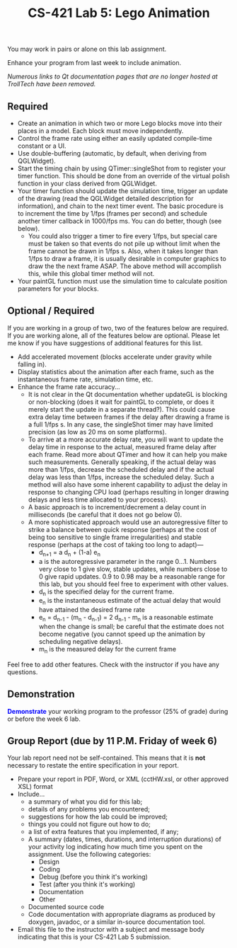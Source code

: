 ﻿---
title: "CS-421 Lab 5: Lego Animation"
---

You may work in pairs or alone on this lab assignment.

Enhance your program from last week to include animation.

*Numerous links to Qt documentation pages that are no longer hosted at TrollTech have been removed.*

## Required

* Create an animation in which two or more Lego blocks move into their
  places in a model. Each block must move independently.
* Control the frame rate using either an easily updated compile-time constant or a
  UI.
* Use double-buffering (automatic, by default, when deriving from QGLWidget).
* Start the timing chain by using QTimer::singleShot from to register
  your timer function. This should be done from an override of the virtual
  polish function in your class derived from QGLWidget.
* Your timer function should update the simulation time, trigger an update
  of the drawing (read the QGLWidget detailed description for information),
  and chain to the next timer event. The basic procedure
  is to increment the time by 1/fps (frames per second) and schedule another
  timer callback in 1000/fps ms. You can do better, though (see below).
  * You could also trigger a timer to fire every 1/fps, but special care must
    be taken so that events do not pile up without limit when the frame cannot
    be drawn in 1/fps s. Also, when it takes longer than 1/fps to draw a frame,
    it is usually desirable in computer graphics to draw the the next frame
    ASAP. The above method will accomplish this, while this global timer
    method will not.
* Your paintGL function must use the simulation time to calculate
  position parameters for your blocks.

## Optional / Required

If you are working in a group of two, two of the features below are required.
If you are working alone, all of the features below are optional.  Please let
me know if you have suggestions of additional features for this list.

* Add accelerated movement (blocks accelerate under gravity while falling
    in).
* Display statistics about the animation after each frame, such as the
    instantaneous frame rate, simulation time, etc.
* Enhance the frame rate accuracy...
  * It is not clear in the Qt documentation whether updateGL is blocking or non-blocking
      (does it wait for paintGL to complete, or does it merely start the update in a separate thread?).
      This could cause extra delay time between frames if the delay
      after drawing a frame is a full 1/fps s. In any case, the
      singleShot timer may have limited precision (as low as 20 ms on
      some platforms).
  * To arrive at a more accurate delay rate, you will
      want to update the delay time in response to the actual,
      measured frame delay after each frame. Read more about QTimer and
      how it can help you make such measurements. Generally speaking,
      if the actual delay was more than 1/fps, decrease the scheduled delay
      and if the actual delay was less than 1/fps, increase the scheduled
      delay. Such a method will also have some inherent capability to adjust
      the delay in response to changing CPU load (perhaps resulting in longer
      drawing delays and less time allocated to your process).
  * A basic approach is to increment/decrement a delay count in milliseconds
      (be careful that it does not go below 0).
  * A more sophisticated approach would use an 
      autoregressive filter to strike a balance between quick response (perhaps at the cost of being too sensitive
      to single frame irregularities) and stable response (perhaps at the cost of taking too long to
      adapt)&#8212;
      * d<sub>n+1</sub> = a d<sub>n</sub> + (1-a) e<sub>n</sub>
      * a is the autoregressive parameter in the range 0...1.  Numbers very close to 1 give slow, stable updates,
          while numbers close to 0 give rapid updates.  0.9 to 0.98 may be a reasonable range for this lab,
          but you should feel free to experiment with other values.
      * d<sub>n</sub> is the specified delay for the current frame.
      * e<sub>n</sub> is the instantaneous estimate of the actual delay that would
          have attained the desired frame rate
      * e<sub>n</sub> = d<sub>n-1</sub> - (m<sub>n</sub> - d<sub>n-1</sub>) = 2 d<sub>n-1</sub> - m<sub>n</sub> is a reasonable estimate
          when the change is small; be careful that the estimate does not become negative (you cannot
          speed up the animation by scheduling negative delays).
      * m<sub>n</sub> is the measured delay for the current frame

Feel free to add other features. Check with the instructor if you have any questions.

## Demonstration

__<font color="Blue">Demonstrate</font>__ your working program
to the professor (25% of grade) during or before the week 6 lab.

## Group Report (due by 11 P.M. Friday of week 6)

Your lab report need not be self-contained. This means that it is
__not__ necessary to restate the entire specification in your
report.
    
* Prepare your report in PDF, Word, or XML (cctHW.xsl, or other approved XSL) format
* Include...
  * a summary of what you did for this lab;
  * details of any problems you encountered;
  * suggestions for how the lab could be improved;
  * things you could not figure out how to do;
  * a list of extra features that you implemented, if any;
  * A summary (dates, times, durations, and interruption
    durations) of your activity log indicating how much time you spent
    on the assignment. Use the following categories:
      * Design
      * Coding
      * Debug (before you think it's working)
      * Test (after you think it's working)
      * Documentation
      * Other
  * Documented source code
  * Code documentation with appropriate diagrams as produced by doxygen,
      javadoc, or a similar in-source documentation tool.
* Email this file to the instructor with a subject and message
    body indicating that this is your CS-421 Lab 5 submission.
